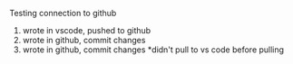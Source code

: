 Testing connection to github
1. wrote in vscode, pushed to github
2. wrote in github, commit changes
3. wrote in github, commit changes *didn't pull to vs code before pulling
